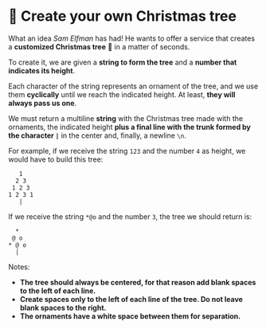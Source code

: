# 🎄 Create your own Christmas tree

What an idea _Sam Elfman_ has had! He wants to offer a service that creates a **customized Christmas tree** 🎄 in a matter of seconds.

To create it, we are given a **string to form the tree** and a **number that indicates its height**.

Each character of the string represents an ornament of the tree, and we use them **cyclically** until we reach the indicated height. At least, **they will always pass us one**.

We must return a multiline **string** with the Christmas tree made with the ornaments, the indicated height **plus a final line with the trunk formed by the character `|`** in the center and, finally, a newline `\n`.

For example, if we receive the string `123` and the number `4` as height, we would have to build this tree:

```
   1
  2 3
 1 2 3
1 2 3 1
   |
```

If we receive the string `*@o` and the number `3`, the tree we should return is:

```
  *
 @ o
* @ o
  |
```

Notes:

- **The tree should always be centered, for that reason add blank spaces to the left of each line.**
- **Create spaces only to the left of each line of the tree. Do not leave blank spaces to the right.**
- **The ornaments have a white space between them for separation.**
